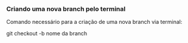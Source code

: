 ### Criando uma nova branch pelo terminal

Comando necessário para a criação de uma nova branch via terminal:

git checkout -b nome da branch